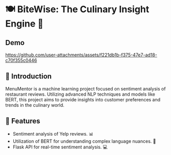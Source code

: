 # 🍽️ BiteWise: The Culinary Insight Engine 🥘


## Demo 


https://github.com/user-attachments/assets/f221db1b-f375-47e7-ad18-c70f355c0446



## 🌟 Introduction
MenuMentor is a machine learning project focused on sentiment analysis of restaurant reviews. Utilizing advanced NLP techniques and models like BERT, this project aims to provide insights into customer preferences and trends in the culinary world.

## 🚀 Features
- Sentiment analysis of Yelp reviews. 📊
- Utilization of BERT for understanding complex language nuances. 🧠
- Flask API for real-time sentiment analysis. 💻


